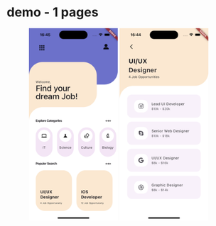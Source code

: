# demo - 1 pages 


<p align="center">

<img src="../demo_one/assets/sim2.png" width=200>
<img src="../demo_one/assets/sim1.png" width=200>
</p>
